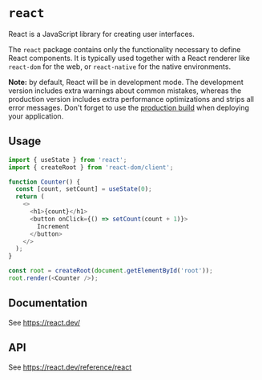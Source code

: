 # `react`

React is a JavaScript library for creating user interfaces.

The `react` package contains only the functionality necessary to define React components. It is
typically used together with a React renderer like `react-dom` for the web, or `react-native` for
the native environments.

**Note:** by default, React will be in development mode. The development version includes extra
warnings about common mistakes, whereas the production version includes extra performance
optimizations and strips all error messages. Don't forget to use
the [production build](https://reactjs.org/docs/optimizing-performance.html#use-the-production-build)
when deploying your application.

## Usage

```js
import { useState } from 'react';
import { createRoot } from 'react-dom/client';

function Counter() {
  const [count, setCount] = useState(0);
  return (
    <>
      <h1>{count}</h1>
      <button onClick={() => setCount(count + 1)}>
        Increment
      </button>
    </>
  );
}

const root = createRoot(document.getElementById('root'));
root.render(<Counter />);
```

## Documentation

See https://react.dev/

## API

See https://react.dev/reference/react
